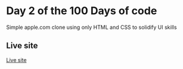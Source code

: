 # Day 2 of the 100 Days of code

Simple apple.com clone using only HTML and CSS to solidify UI skills

## Live site

[Live site](https://optimistic-golick-752286.netlify.app/)
